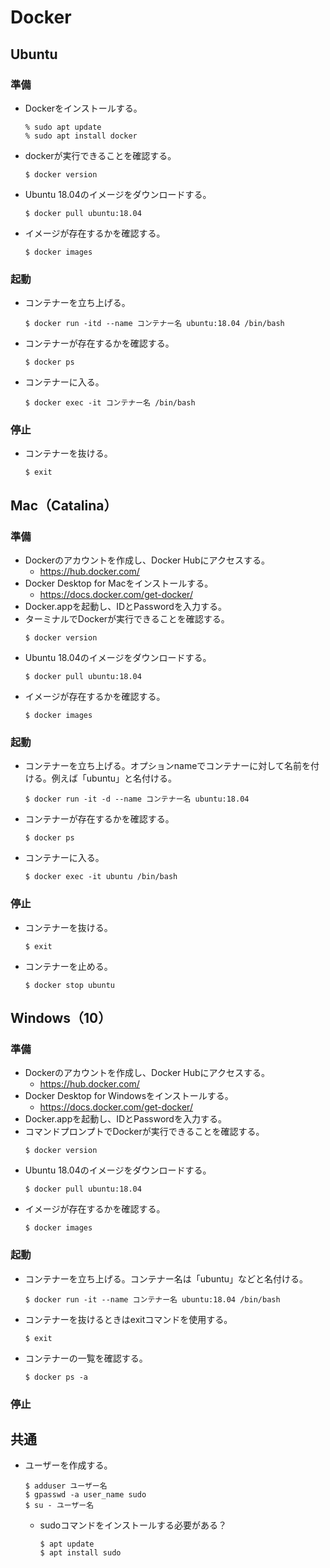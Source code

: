 # Docker
## Ubuntu
### 準備
- Dockerをインストールする。
  ```
  % sudo apt update
  % sudo apt install docker
  ```
- dockerが実行できることを確認する。
  ```
  $ docker version
  ```
- Ubuntu 18.04のイメージをダウンロードする。
  ```
  $ docker pull ubuntu:18.04
  ```
- イメージが存在するかを確認する。
  ```
  $ docker images
  ```

### 起動
- コンテナーを立ち上げる。
  ```
  $ docker run -itd --name コンテナー名 ubuntu:18.04 /bin/bash
  ```
- コンテナーが存在するかを確認する。
  ```
  $ docker ps
  ```
- コンテナーに入る。
  ```
  $ docker exec -it コンテナー名 /bin/bash
  ```

### 停止
- コンテナーを抜ける。
  ```
  $ exit
  ```

## Mac（Catalina）
### 準備
- Dockerのアカウントを作成し、Docker Hubにアクセスする。
  - https://hub.docker.com/
- Docker Desktop for Macをインストールする。
  - https://docs.docker.com/get-docker/
- Docker.appを起動し、IDとPasswordを入力する。
- ターミナルでDockerが実行できることを確認する。
  ```
  $ docker version
  ```
- Ubuntu 18.04のイメージをダウンロードする。
  ```
  $ docker pull ubuntu:18.04
  ```
- イメージが存在するかを確認する。
  ```
  $ docker images
  ```

### 起動
- コンテナーを立ち上げる。オプションnameでコンテナーに対して名前を付ける。例えば「ubuntu」と名付ける。
  ```
  $ docker run -it -d --name コンテナー名 ubuntu:18.04
  ```
- コンテナーが存在するかを確認する。
  ```
  $ docker ps
  ```
- コンテナーに入る。
  ```
  $ docker exec -it ubuntu /bin/bash
  ```

### 停止
- コンテナーを抜ける。
  ```
  $ exit
  ```
- コンテナーを止める。
  ```
  $ docker stop ubuntu
  ```    

## Windows（10）
### 準備
- Dockerのアカウントを作成し、Docker Hubにアクセスする。
  - https://hub.docker.com/
- Docker Desktop for Windowsをインストールする。
  - https://docs.docker.com/get-docker/
- Docker.appを起動し、IDとPasswordを入力する。
- コマンドプロンプトでDockerが実行できることを確認する。
  ```
  $ docker version
  ```
- Ubuntu 18.04のイメージをダウンロードする。
  ```
  $ docker pull ubuntu:18.04
  ```
- イメージが存在するかを確認する。
  ```
  $ docker images
  ```

### 起動
- コンテナーを立ち上げる。コンテナー名は「ubuntu」などと名付ける。
  ```
  $ docker run -it --name コンテナー名 ubuntu:18.04 /bin/bash 
  ```
- コンテナーを抜けるときはexitコマンドを使用する。
  ```
  $ exit
  ```
- コンテナーの一覧を確認する。
  ```
  $ docker ps -a
  ```

### 停止


## 共通
- ユーザーを作成する。
  ```
  $ adduser ユーザー名
  $ gpasswd -a user_name sudo
  $ su - ユーザー名
  ```
  - sudoコマンドをインストールする必要がある？
    ```
    $ apt update
    $ apt install sudo
    ```
